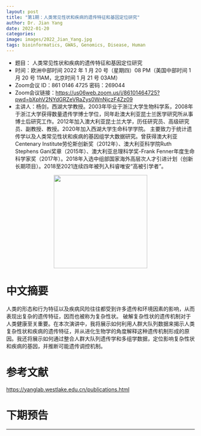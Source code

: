 ```yaml
---
layout: post
title: "第1期：人类常见性状和疾病的遗传特征和基因定位研究"
author: Dr. Jian Yang
date: 2022-01-20
categories: 
image: images/2022_Jian_Yang.jpg
tags: bioinformatics, GWAS, Genomics, Disease, Human
---
```


- 题目： 人类常见性状和疾病的遗传特征和基因定位研究
- 时间：欧洲中部时间 2022 年 1 月 20 号（星期四）08 PM（美国中部时间 1 月 20 号 11AM，北京时间 1 月 21 号 03AM）
- Zoom会议 ID：861 0146 4725 密码：269044 
- Zoom会议链接：https://us06web.zoom.us/j/86101464725?pwd=bXphV2NYdGRZeVRaZys0WnNjczF4Zz09
- 主讲人：杨剑，西湖大学教授。2003年毕业于浙江大学生物科学系，2008年于浙江大学获得数量遗传学博士学位，同年赴澳大利亚昆士兰医学研究所从事博士后研究工作。2012年加入澳大利亚昆士兰大学，历任研究员、高级研究员、副教授、教授。2020年加入西湖大学生命科学学院。 主要致力于统计遗传学以及人类常见性状和疾病的基因组学大数据研究。曾获得澳大利亚Centenary Institute劳伦斯创新奖（2012年）、澳大利亚科学院Ruth Stephens Gani奖章（2015年）、澳大利亚总理科学奖-Frank Fenner年度生命科学家奖（2017年）。2018年入选中组部国家海外高层次人才引进计划（创新长期项目）。2018至2021连续四年被列入科睿唯安“高被引学者”。

<div align="center">
<img src="https://github.com/Ai2healthcare/Ai2healthcare.github.io/blob/main/images/2022_Jian_Yang.jpg?raw=true" height=250>
</div>

# 中文摘要

人类的形态和行为特征以及疾病风险往往都受到许多遗传和环境因素的影响，从而表现出复杂的遗传特征，因而也被称为复杂性状。
破解复杂性状的遗传机制对于人类健康至关重要。在本次演讲中，我将展示如何利用人群大队列数据来揭示人类复杂性状和疾病的遗传特征，并从进化生物学的角度解释这种遗传机制形成的原因。我还将展示如何通过整合人群大队列遗传学和多组学数据，定位影响复杂性状和疾病的基因，并推断可能遗传调控机制。


# 参考文献

https://yanglab.westlake.edu.cn/publications.html

# 下期预告



----
